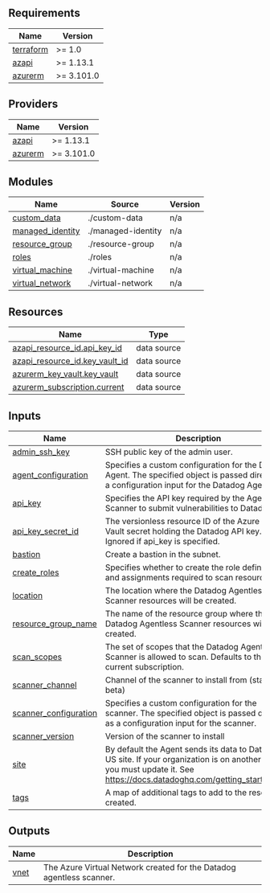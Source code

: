 <!-- BEGIN_TF_DOCS -->
## Requirements

| Name | Version |
|------|---------|
| <a name="requirement_terraform"></a> [terraform](#requirement\_terraform) | >= 1.0 |
| <a name="requirement_azapi"></a> [azapi](#requirement\_azapi) | >= 1.13.1 |
| <a name="requirement_azurerm"></a> [azurerm](#requirement\_azurerm) | >= 3.101.0 |

## Providers

| Name | Version |
|------|---------|
| <a name="provider_azapi"></a> [azapi](#provider\_azapi) | >= 1.13.1 |
| <a name="provider_azurerm"></a> [azurerm](#provider\_azurerm) | >= 3.101.0 |

## Modules

| Name | Source | Version |
|------|--------|---------|
| <a name="module_custom_data"></a> [custom\_data](#module\_custom\_data) | ./custom-data | n/a |
| <a name="module_managed_identity"></a> [managed\_identity](#module\_managed\_identity) | ./managed-identity | n/a |
| <a name="module_resource_group"></a> [resource\_group](#module\_resource\_group) | ./resource-group | n/a |
| <a name="module_roles"></a> [roles](#module\_roles) | ./roles | n/a |
| <a name="module_virtual_machine"></a> [virtual\_machine](#module\_virtual\_machine) | ./virtual-machine | n/a |
| <a name="module_virtual_network"></a> [virtual\_network](#module\_virtual\_network) | ./virtual-network | n/a |

## Resources

| Name | Type |
|------|------|
| [azapi_resource_id.api_key_id](https://registry.terraform.io/providers/Azure/azapi/latest/docs/data-sources/resource_id) | data source |
| [azapi_resource_id.key_vault_id](https://registry.terraform.io/providers/Azure/azapi/latest/docs/data-sources/resource_id) | data source |
| [azurerm_key_vault.key_vault](https://registry.terraform.io/providers/hashicorp/azurerm/latest/docs/data-sources/key_vault) | data source |
| [azurerm_subscription.current](https://registry.terraform.io/providers/hashicorp/azurerm/latest/docs/data-sources/subscription) | data source |

## Inputs

| Name | Description | Type | Default | Required |
|------|-------------|------|---------|:--------:|
| <a name="input_admin_ssh_key"></a> [admin\_ssh\_key](#input\_admin\_ssh\_key) | SSH public key of the admin user. | `string` | n/a | yes |
| <a name="input_agent_configuration"></a> [agent\_configuration](#input\_agent\_configuration) | Specifies a custom configuration for the Datadog Agent. The specified object is passed directly as a configuration input for the Datadog Agent. | `any` | `{}` | no |
| <a name="input_api_key"></a> [api\_key](#input\_api\_key) | Specifies the API key required by the Agentless Scanner to submit vulnerabilities to Datadog. | `string` | `null` | no |
| <a name="input_api_key_secret_id"></a> [api\_key\_secret\_id](#input\_api\_key\_secret\_id) | The versionless resource ID of the Azure Key Vault secret holding the Datadog API key. Ignored if api\_key is specified. | `string` | `null` | no |
| <a name="input_bastion"></a> [bastion](#input\_bastion) | Create a bastion in the subnet. | `bool` | `false` | no |
| <a name="input_create_roles"></a> [create\_roles](#input\_create\_roles) | Specifies whether to create the role definitions and assignments required to scan resources. | `bool` | `true` | no |
| <a name="input_location"></a> [location](#input\_location) | The location where the Datadog Agentless Scanner resources will be created. | `string` | n/a | yes |
| <a name="input_resource_group_name"></a> [resource\_group\_name](#input\_resource\_group\_name) | The name of the resource group where the Datadog Agentless Scanner resources will be created. | `string` | n/a | yes |
| <a name="input_scan_scopes"></a> [scan\_scopes](#input\_scan\_scopes) | The set of scopes that the Datadog Agentless Scanner is allowed to scan. Defaults to the current subscription. | `list(string)` | `[]` | no |
| <a name="input_scanner_channel"></a> [scanner\_channel](#input\_scanner\_channel) | Channel of the scanner to install from (stable or beta) | `string` | `"stable"` | no |
| <a name="input_scanner_configuration"></a> [scanner\_configuration](#input\_scanner\_configuration) | Specifies a custom configuration for the scanner. The specified object is passed directly as a configuration input for the scanner. | `any` | `{}` | no |
| <a name="input_scanner_version"></a> [scanner\_version](#input\_scanner\_version) | Version of the scanner to install | `string` | `"0.11"` | no |
| <a name="input_site"></a> [site](#input\_site) | By default the Agent sends its data to Datadog US site. If your organization is on another site, you must update it. See https://docs.datadoghq.com/getting_started/site/ | `string` | `null` | no |
| <a name="input_tags"></a> [tags](#input\_tags) | A map of additional tags to add to the resources created. | `map(string)` | `{}` | no |

## Outputs

| Name | Description |
|------|-------------|
| <a name="output_vnet"></a> [vnet](#output\_vnet) | The Azure Virtual Network created for the Datadog agentless scanner. |
<!-- END_TF_DOCS -->